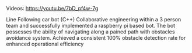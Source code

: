 Videos: https://youtu.be/7bD_pf4w-7g

Line Following car bot (C++)
Collaborative engineering within a 3 person team and successfully implemented a raspberry pi based bot.
 The bot possesses the ability  of navigating along a pained path with obstacles avoidance system.
Achieved a consistent 100% obstacle detection rate for enhanced operational efficiency


